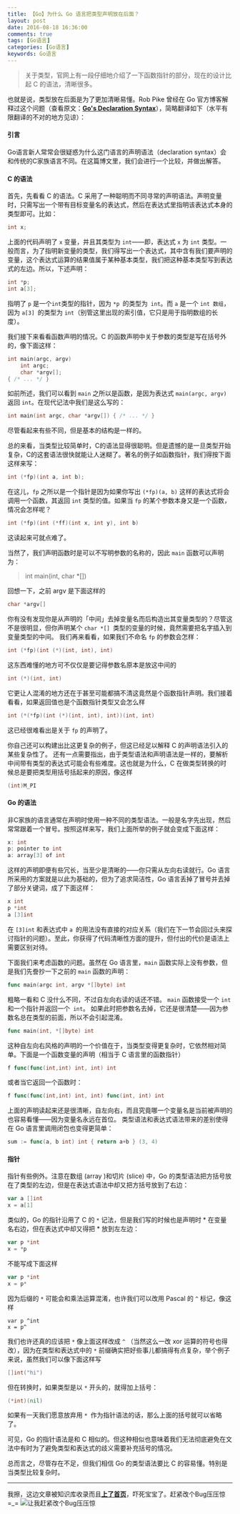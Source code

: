 ```yaml
---
title: 【Go】为什么 Go 语言把类型声明放在后面？
layout: post
date: 2016-08-18 16:36:00
comments: true
tags: [Go语言]
categories: [Go语言]
keywords: Go语言
---
```


> 关于类型，官网上有一段仔细地介绍了一下函数指针的部分，现在的设计比起 C 的语法，清晰很多。

也就是说，类型放在后面是为了更加清晰易懂。Rob Pike 曾经在 Go 官方博客解释过这个问题（查看原文：[**Go's Declaration Syntax**](http://blog.golang.org/gos-declaration-syntax)），简略翻译如下（水平有限翻译的不对的地方见谅）：


#### **引言**

Go语言新人常常会很疑惑为什么这门语言的声明语法（declaration syntax）会和传统的C家族语言不同。在这篇博文里，我们会进行一个比较，并做出解答。


#### **C 的语法**

首先，先看看 C 的语法。C 采用了一种聪明而不同寻常的声明语法。声明变量时，只需写出一个带有目标变量名的表达式，然后在表达式里指明该表达式本身的类型即可。比如：

```c
int x;
```

上面的代码声明了 `x` 变量，并且其类型为 `int`——即，表达式 `x` 为 `int` 类型。一般而言，为了指明新变量的类型，我们得写出一个表达式，其中含有我们要声明的变量，这个表达式运算的结果值属于某种基本类型，我们把这种基本类型写到表达式的左边。所以，下述声明：

```c
int *p;
int a[3];
```

<!--more-->

指明了 `p` 是一个`int`类型的指针，因为 `*p `的类型为` int`。而 `a` 是一个 `int 数组`，因为 `a[3] `的类型为 `int`（别管这里出现的索引值，它只是用于指明数组的长度）。

我们接下来看看函数声明的情况。C 的函数声明中关于参数的类型是写在括号外的，像下面这样：

```c
int main(argc, argv)
    int argc;
    char *argv[];
{ /* ... */ }
```

如前所述，我们可以看到 `main` 之所以是函数，是因为表达式 `main(argc, argv)` 返回 `int`。在现代记法中我们是这么写的：

```c
int main(int argc, char *argv[]) { /* ... */ }
```

尽管看起来有些不同，但是基本的结构是一样的。

总的来看，当类型比较简单时，C的语法显得很聪明。但是遗憾的是一旦类型开始复杂，C的这套语法很快就能让人迷糊了。著名的例子如函数指针，我们得按下面这样来写：

```c
int (*fp)(int a, int b);
```

在这儿，`fp` 之所以是一个指针是因为如果你写出 `(*fp)(a, b)` 这样的表达式将会调用一个函数，其返回 `int` 类型的值。如果当 `fp` 的某个参数本身又是一个函数，情况会怎样呢？

```c
int (*fp)(int (*ff)(int x, int y), int b)
```

这读起来可就点难了。

当然了，我们声明函数时是可以不写明参数的名称的，因此 `main` 函数可以声明为：

> int main(int, char *[])

回想一下，之前 argv 是下面这样的

```c
char *argv[]
```

你有没有发现你是从声明的「中间」去掉变量名而后构造出其变量类型的？尽管这不是很明显，但你声明某个 `char *[] `类型的变量的时候，竟然需要把名字插入到变量类型的中间。
我们再来看看，如果我们不命名 `fp` 的参数会怎样：

```c
int (*fp)(int (*)(int, int), int)
```

这东西难懂的地方可不仅仅是要记得参数名原本是放这中间的

```c
int (*)(int, int)
```
它更让人混淆的地方还在于甚至可能都搞不清这竟然是个函数指针声明。我们接着看看，如果返回值也是个函数指针类型又会怎么样

```c
int (*(*fp)(int (*)(int, int), int))(int, int)
```

这已经很难看出是关于 `fp` 的声明了。

你自己还可以构建出比这更复杂的例子，但这已经足以解释 C 的声明语法引入的某些复杂性了。
还有一点需要指出，由于类型语法和声明语法是一样的，要解析中间带有类型的表达式可能会有些难度。这也就是为什么，C 在做类型转换的时候总是要把类型用括号括起来的原因，像这样

```c
(int)M_PI
```


#### **Go 的语法**
非C家族的语言通常在声明时使用一种不同的类型语法。一般是名字先出现，然后常常跟着一个冒号。按照这样来写，我们上面所举的例子就会变成下面这样：

```go
x: int
p: pointer to int
a: array[3] of int
```

这样的声明即便有些冗长，当至少是清晰的——你只需从左向右读就行。Go 语言所采用的方案就是以此为基础的，但为了追求简洁性，Go 语言丢掉了冒号并去掉了部分关键词，成了下面这样：

```go
x int
p *int
a [3]int
```

在 `[3]int` 和表达式中 `a `的用法没有直接的对应关系（我们在下一节会回过头来探讨指针的问题）。至此，你获得了代码清晰性方面的提升，但付出的代价是语法上需要区别对待。

下面我们来考虑函数的问题。虽然在 Go 语言里，`main` 函数实际上没有参数，但是我们先誊抄一下之前的 `main` 函数的声明：

```go
func main(argc int, argv *[]byte) int
```

粗略一看和 C 没什么不同，不过自左向右读的话还不错。
`main` 函数接受一个 `int` 和一个指针并返回一个` int`。
如果此时把参数名去掉，它还是很清楚——因为参数名总在类型的前面，所以不会引起混淆。

```go
func main(int, *[]byte) int
```

这种自左向右风格的声明的一个价值在于，当类型变得更复杂时，它依然相对简单。下面是一个函数变量的声明（相当于 C 语言里的函数指针）

```go
f func(func(int,int) int, int) int
```

或者当它返回一个函数时：

```go
f func(func(int,int) int, int) func(int, int) int
```

上面的声明读起来还是很清晰，自左向右，而且究竟哪一个变量名是当前被声明的也容易看懂——因为变量名永远在首位。
类型语法和表达式语法带来的差别使得在 Go 语言里调用闭包也变得更简单：

```go
sum := func(a, b int) int { return a+b } (3, 4)
```


#### **指针**

指针有些例外。注意在数组 (array )和切片 (slice) 中，Go 的类型语法把方括号放在了类型的左边，但是在表达式语法中却又把方括号放到了右边：

```go
var a []int
x = a[1]
```
类似的，Go 的指针沿用了 C 的 `*` 记法，但是我们写的时候也是声明时 * 在变量名右边，但在表达式中却又得把 * 放到左左边：

```go
var p *int
x = *p
```

不能写成下面这样

```go
var p *int
x = p*
```
因为后缀的 `*` 可能会和乘法运算混淆，也许我们可以改用 Pascal 的 `^` 标记，像这样

```
var p ^int
x = p^
```
我们也许还真的应该把 `*` 像上面这样改成 `^` （当然这么一改 xor 运算的符号也得改），因为在类型和表达式中的 `*` 前缀确实把好些事儿都搞得有点复杂，举个例子来说，虽然我们可以像下面这样写

```go
[]int("hi")
```
但在转换时，如果类型是以 `*` 开头的，就得加上括号：

```go
(*int)(nil)
```

如果有一天我们愿意放弃用 `* `作为指针语法的话，那么上面的括号就可以省略了。

可见，Go 的指针语法是和 C 相似的。但这种相似也意味着我们无法彻底避免在文法中有时为了避免类型和表达式的歧义需要补充括号的情况。

总而言之，尽管存在不足，但我们相信 Go 的类型语法要比 C 的容易懂。特别是当类型比较复杂时。


--------


我擦，这边文章被知识库收录而且[**上了首页**](http://geek.csdn.net/news/detail/97799)，吓死宝宝了。赶紧改个Bug压压惊=_=
![让我赶紧改个Bug压压惊](http://img.blog.csdn.net/20160829141600402)